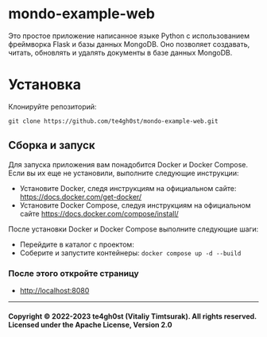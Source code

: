 # mondo-example-web
Это простое приложение написанное языке Python с использованием фреймворка Flask и базы данных MongoDB. Оно позволяет создавать, читать, обновлять и удалять документы в базе данных MongoDB.

# Установка
Клонируйте репозиторий:
```shell
git clone https://github.com/te4gh0st/mondo-example-web.git
```

## Сборка и запуск
Для запуска приложения вам понадобится Docker и Docker Compose. Если вы их еще не установили, выполните следующие инструкции:

 - Установите Docker, следя инструкциям на официальном сайте: https://docs.docker.com/get-docker/
 - Установите Docker Compose, следуя инструкциям на официальном сайте https://docs.docker.com/compose/install/

После установки Docker и Docker Compose выполните следующие шаги:
 - Перейдите в каталог с проектом:
 - Соберите и запустите контейнеры: ``docker compose up -d --build``


### После этого откройте страницу 
- <a href="http://localhost:8080">http://localhost:8080</a>

---
<h4>
Copyright &copy; 2022-2023 te4gh0st (Vitaliy Timtsurak). All rights reserved.
<br>
Licensed under the Apache License, Version 2.0
</h4>